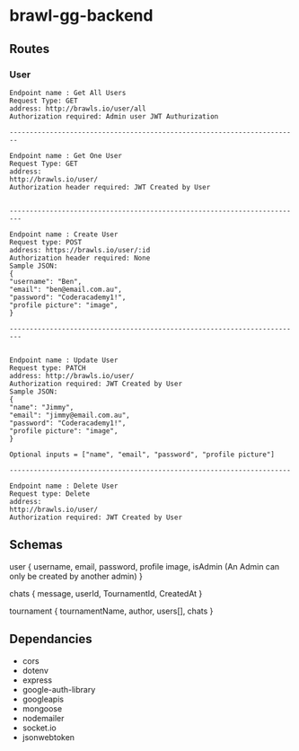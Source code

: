 # brawl-gg-backend

## Routes

### User

    Endpoint name : Get All Users
    Request Type: GET
    address: http://brawls.io/user/all
    Authorization required: Admin user JWT Authurization

    ------------------------------------------------------------------------

    Endpoint name : Get One User
    Request Type: GET
    address: 
    http://brawls.io/user/
    Authorization header required: JWT Created by User
    

    -------------------------------------------------------------------------

    Endpoint name : Create User
    Request type: POST
    address: https://brawls.io/user/:id
    Authorization header required: None
    Sample JSON:
    {
    "username": "Ben",
    "email": "ben@email.com.au",
    "password": "Coderacademy1!",
    "profile picture": "image",
    }

    -------------------------------------------------------------------------

    
    Endpoint name : Update User
    Request type: PATCH
    address: http://brawls.io/user/
    Authorization required: JWT Created by User
    Sample JSON:
    {
    "name": "Jimmy",
    "email": "jimmy@email.com.au",
    "password": "Coderacademy1!",
    "profile picture": "image",
    }

    Optional inputs = ["name", "email", "password", "profile picture"]

    ----------------------------------------------------------------------

    Endpoint name : Delete User
    Request type: Delete
    address: 
    http://brawls.io/user/
    Authorization required: JWT Created by User

## Schemas

user {
    username,
    email,
    password,
    profile image,
    isAdmin (An Admin can only be created by another admin)
}

chats {
    message,
    userId,
    TournamentId,
    CreatedAt
}

tournament {
    tournamentName,
    author,
    users[],
    chats
}

## Dependancies

- cors
- dotenv
- express
- google-auth-library
- googleapis
- mongoose
- nodemailer
- socket.io
- jsonwebtoken